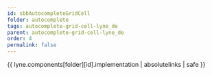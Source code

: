 ```yaml
---
id: sbbAutocompleteGridCell
folder: autocomplete
tags: autocomplete-grid-cell-lyne_de
parent: autocomplete-grid-cell-lyne_de
order: 4
permalink: false  
---
```

{{ lyne.components[folder][id].implementation | absolutelinks | safe }}


